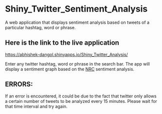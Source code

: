 # Shiny_Twitter_Sentiment_Analysis
A web application that displays sentiment analysis based on tweets of a particular hashtag, word or phrase.
 
## Here is the link to the live application
https://abhishek-dangol.shinyapps.io/Shiny_Twitter_Analysis/

Enter any twitter hashtag, word or phrase in the search bar. The app will display a sentiment graph based on the [NRC](http://saifmohammad.com/WebPages/NRC-Emotion-Lexicon.htm) sentiment analysis.


## ERRORS:
If an error is encountered, it could be due to the fact that twitter only allows a certain number of tweets to be analyzed every 15 minutes. Please wait for that time interval and try again.


